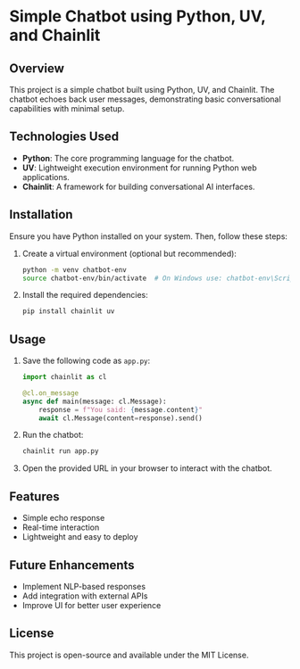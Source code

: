 # Simple Chatbot using Python, UV, and Chainlit

## Overview
This project is a simple chatbot built using Python, UV, and Chainlit. The chatbot echoes back user messages, demonstrating basic conversational capabilities with minimal setup.

## Technologies Used
- **Python**: The core programming language for the chatbot.
- **UV**: Lightweight execution environment for running Python web applications.
- **Chainlit**: A framework for building conversational AI interfaces.

## Installation

Ensure you have Python installed on your system. Then, follow these steps:

1. Create a virtual environment (optional but recommended):
   ```sh
   python -m venv chatbot-env
   source chatbot-env/bin/activate  # On Windows use: chatbot-env\Scripts\activate
   ```

2. Install the required dependencies:
   ```sh
   pip install chainlit uv
   ```

## Usage

1. Save the following code as `app.py`:
   ```python
   import chainlit as cl

   @cl.on_message
   async def main(message: cl.Message):
       response = f"You said: {message.content}"
       await cl.Message(content=response).send()
   ```

2. Run the chatbot:
   ```sh
   chainlit run app.py
   ```

3. Open the provided URL in your browser to interact with the chatbot.

## Features
- Simple echo response
- Real-time interaction
- Lightweight and easy to deploy

## Future Enhancements
- Implement NLP-based responses
- Add integration with external APIs
- Improve UI for better user experience

## License
This project is open-source and available under the MIT License.

